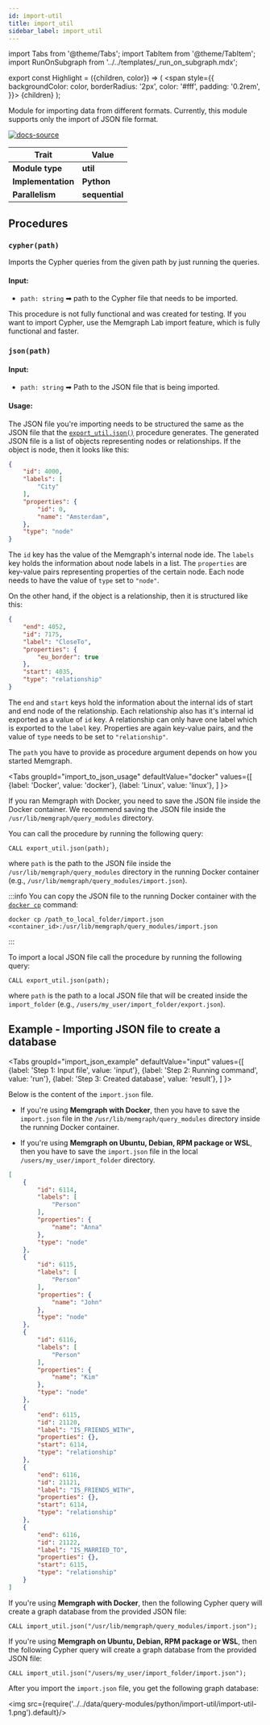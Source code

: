 ```yaml
---
id: import-util
title: import_util
sidebar_label: import_util
---
```


import Tabs from '@theme/Tabs';
import TabItem from '@theme/TabItem';
import RunOnSubgraph from '../../templates/_run_on_subgraph.mdx';

export const Highlight = ({children, color}) => (
  <span
    style={{
      backgroundColor: color,
      borderRadius: '2px',
      color: '#fff',
      padding: '0.2rem',
    }}>
    {children}
  </span>
);

Module for importing data from different formats. Currently, this module
supports only the import of JSON file format.

[![docs-source](https://img.shields.io/badge/source-import_util-FB6E00?logo=github&style=for-the-badge)](https://github.com/memgraph/mage/blob/main/python/import_util.py)


| Trait               | Value                                                 |
| ------------------- | ----------------------------------------------------- |
| **Module type**     | <Highlight color="#FB6E00">**util**</Highlight>  |
| **Implementation**  | <Highlight color="#FB6E00">**Python**</Highlight>     |
| **Parallelism**     | <Highlight color="#FB6E00">**sequential**</Highlight> |

## Procedures

<RunOnSubgraph/>

### `cypher(path)`

Imports the Cypher queries from the given path by just running the queries.

#### Input:

* `path: string` ➡ path to the Cypher file that needs to be imported.

This procedure is not fully functional and was created for testing. If you want to import Cypher, use the Memgraph Lab import feature, which is fully functional and faster.

### `json(path)`

#### Input:

* `path: string` ➡ Path to the JSON file that is being imported.

#### Usage:
The JSON file you're importing needs to be structured the same as the JSON file
that the
[`export_util.json()`](/docs/mage/query-modules/python/export-util)
procedure generates. The generated JSON file is a list of objects representing
nodes or relationships. If the object is node, then it looks like this:

```json
{
    "id": 4000,
    "labels": [
        "City"
    ],
    "properties": {
        "id": 0,
        "name": "Amsterdam",
    },
    "type": "node"
}
```

The `id` key has the value of the Memgraph's internal node ide. The `labels` key
holds the information about node labels in a list. The `properties` are
key-value pairs representing properties of the certain node. Each node needs to
have the value of `type` set to `"node"`.

On the other hand, if the object is a relationship, then it is structured like this:

```json
{
    "end": 4052,
    "id": 7175,
    "label": "CloseTo",
    "properties": {
        "eu_border": true
    },
    "start": 4035,
    "type": "relationship"
}
```

The `end` and `start` keys hold the information about the internal ids of start
and end node of the relationship. Each relationship also has it's internal id
exported as a value of `id` key. A relationship can only have one label which is
exported to the `label` key. Properties are again key-value pairs, and the value
of `type` needs to be set to `"relationship"`.


The `path` you have to provide as procedure argument depends on how you started
Memgraph.


<Tabs
  groupId="import_to_json_usage"
  defaultValue="docker"
  values={[
    {label: 'Docker', value: 'docker'},
    {label: 'Linux', value: 'linux'},
  ]
}>

<TabItem value="docker">

If you ran Memgraph with Docker, you need to save the JSON file inside the
Docker container. We recommend saving the JSON file inside the
`/usr/lib/memgraph/query_modules` directory.

You can call the procedure by running the following query:

```cypher
CALL export_util.json(path);
```
where `path` is the path to the JSON file inside the
`/usr/lib/memgraph/query_modules` directory in the running Docker container (e.g.,
`/usr/lib/memgraph/query_modules/import.json`).

:::info
You can copy the JSON file to the running Docker container with the [`docker cp`](https://docs.docker.com/engine/reference/commandline/cp/) command:
```
docker cp /path_to_local_folder/import.json <container_id>:/usr/lib/memgraph/query_modules/import.json
```
:::
</TabItem>

<TabItem value="linux">

To import a local JSON file call the procedure by running the following query:

```cypher
CALL export_util.json(path);
```
where `path` is the path to a local JSON file that will be created inside the
`import_folder` (e.g., `/users/my_user/import_folder/export.json`).
</TabItem>

</Tabs>

## Example - Importing JSON file to create a database

<Tabs
  groupId="import_json_example"
  defaultValue="input"
  values={[
    {label: 'Step 1: Input file', value: 'input'},
    {label: 'Step 2: Running command', value: 'run'},
    {label: 'Step 3: Created database', value: 'result'},
  ]
}>
<TabItem value="input">

Below is the content of the `import.json` file.

- If you're using **Memgraph with Docker**, then you have to save the
  `import.json` file in the `/usr/lib/memgraph/query_modules` directory inside
  the running Docker container.

- If you're using **Memgraph on Ubuntu, Debian, RPM package or WSL**, then you
  have to save the `import.json` file in the local
  `/users/my_user/import_folder` directory.

```json
[
    {
        "id": 6114,
        "labels": [
            "Person"
        ],
        "properties": {
            "name": "Anna"
        },
        "type": "node"
    },
    {
        "id": 6115,
        "labels": [
            "Person"
        ],
        "properties": {
            "name": "John"
        },
        "type": "node"
    },
    {
        "id": 6116,
        "labels": [
            "Person"
        ],
        "properties": {
            "name": "Kim"
        },
        "type": "node"
    },
    {
        "end": 6115,
        "id": 21120,
        "label": "IS_FRIENDS_WITH",
        "properties": {},
        "start": 6114,
        "type": "relationship"
    },
    {
        "end": 6116,
        "id": 21121,
        "label": "IS_FRIENDS_WITH",
        "properties": {},
        "start": 6114,
        "type": "relationship"
    },
    {
        "end": 6116,
        "id": 21122,
        "label": "IS_MARRIED_TO",
        "properties": {},
        "start": 6115,
        "type": "relationship"
    }
]

```
</TabItem>

<TabItem value="run">

If you're using **Memgraph with Docker**, then the following Cypher query will
create a graph database from the provided JSON file:

```cypher
CALL import_util.json("/usr/lib/memgraph/query_modules/import.json");
```

If you're using **Memgraph on Ubuntu, Debian, RPM package or WSL**, then the
following Cypher query will create a graph database from the provided JSON file:

```cypher
CALL import_util.json("/users/my_user/import_folder/import.json");
```

</TabItem>

<TabItem value="result">

After you import the `import.json` file, you get the following graph database:

<img src={require('../../data/query-modules/python/import-util/import-util-1.png').default}/>

</TabItem>

</Tabs>